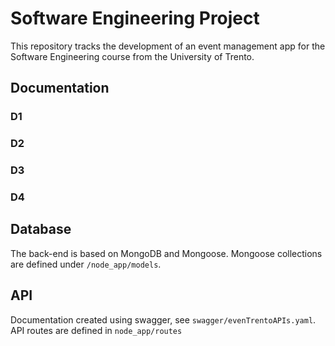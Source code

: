 # Software Engineering Project

This repository tracks the development of an event management app for the Software Engineering course from the University of Trento.

## Documentation

### D1

### D2

### D3

### D4

## Database

The back-end is based on MongoDB and Mongoose. Mongoose collections are defined under `/node_app/models`.

## API

Documentation created using swagger, see `swagger/evenTrentoAPIs.yaml`. API routes are defined in `node_app/routes`
